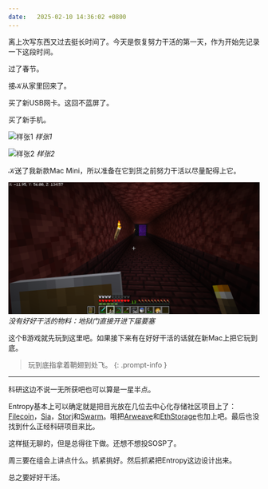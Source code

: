 ```yaml
---
date:   2025-02-10 14:36:02 +0800
---
```


离上次写东西又过去挺长时间了。今天是恢复努力干活的第一天，作为开始先记录一下这段时间。

过了春节。

接𝒦从家里回来了。

买了新USB网卡。这回不蓝屏了。

买了新手机。

![样张1](assets/img/微信图片_20250210144105.jpg)
_样张1_

![样张2](assets/img/微信图片_20250210144446.jpg)
_样张2_

𝒦送了我新款Mac Mini，所以准备在它到货之前努力干活以尽量配得上它。

![minecraft截图](assets/img/2025-02-09_20.19.59.png)
_没有好好干活的物料：地狱门直接开进下届要塞_

这个B游戏就先玩到这里吧。如果接下来有在好好干活的话就在新Mac上把它玩到底。

> 玩到底指拿着鞘翅到处飞。
{: .prompt-info }

-----

科研这边不说一无所获吧也可以算是一星半点。

Entropy基本上可以确定就是把目光放在几位去中心化存储社区项目上了：[Filecoin]，[Sia]，[Storj]和[Swarm]。哦把[Arweave]和[EthStorage]也加上吧。最后也没找到什么正经科研项目来比。

这样挺无聊的，但是总得往下做。还想不想投SOSP了。

[Filecoin]: https://filecoin.io/
[Sia]: https://sia.tech/
[Storj]: https://www.storj.io/
[Swarm]: https://www.ethswarm.org/
[Arweave]: https://arweave.org/
[EthStorage]: https://eth-store.w3eth.io/#/

周三要在组会上讲点什么。抓紧挑好。然后抓紧把Entropy这边设计出来。

总之要好好干活。